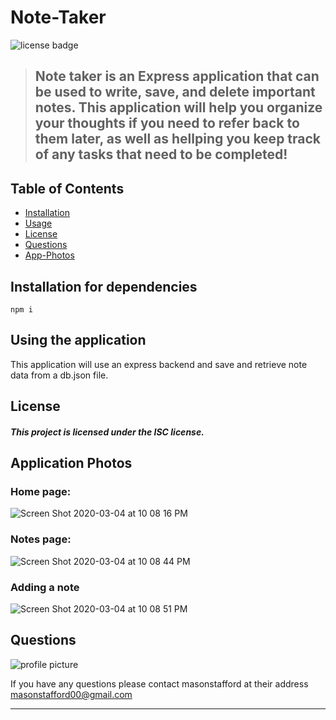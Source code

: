 # Note-Taker 
  
  ![license badge](https://img.shields.io/badge/license-ISC-blueviolet?style=flat-square&logo=appveyor)
  
 > ## Note taker is an Express application that can be used to write, save, and delete important notes. This application will help you organize your thoughts if you need to refer back to them later, as well as hellping you keep track of any tasks that need to be completed!
  
  
  ## Table of Contents
  
* [Installation](#Installation)
* [Usage](#Using)
* [License](#License)
* [Questions](#Questions)
* [App-Photos](#Application-Photos)



## Installation for dependencies

```
npm i
```

## Using the application
 This application will use an express backend and save and retrieve note data from a db.json file.

## License
#### *This project is licensed under the ISC license.*

## Application Photos

### Home page:
![Screen Shot 2020-03-04 at 10 08 16 PM](https://user-images.githubusercontent.com/46834613/75944158-f34ef500-5e64-11ea-983a-048c9c5f6890.png)
### Notes page:
![Screen Shot 2020-03-04 at 10 08 44 PM](https://user-images.githubusercontent.com/46834613/75944159-f4802200-5e64-11ea-877f-1333de7e5e3f.png)
### Adding a note
![Screen Shot 2020-03-04 at 10 08 51 PM](https://user-images.githubusercontent.com/46834613/75944160-f518b880-5e64-11ea-8278-f50217436231.png)

## Questions


![profile picture](https://avatars0.githubusercontent.com/u/46834613?v=4)

If you have any questions please contact masonstafford at their address masonstafford00@gmail.com

---
